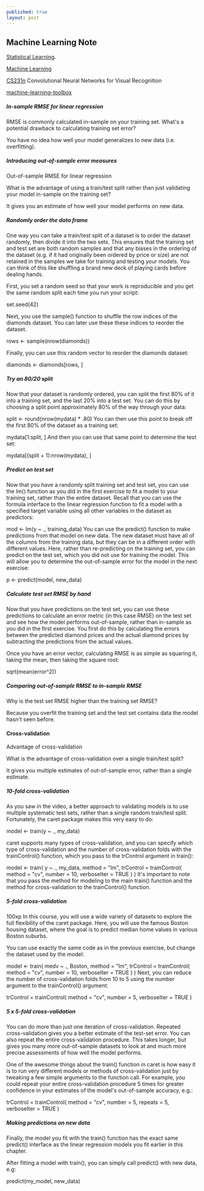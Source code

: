 ```yaml
---
published: true
layout: post
---
```

## Machine Learning Note

[Statistical Learning](https://lagunita.stanford.edu/courses/HumanitiesSciences/StatLearning/Winter2016/info).


[Machine Learning](https://www.coursera.org/learn/machine-learning/home/welcome)


[CS231n](http://cs231n.github.io/)
 Convolutional Neural Networks for Visual Recognition
 
 
 [machine-learning-toolbox](https://campus.datacamp.com/courses/machine-learning-toolbox/regression-models-fitting-them-and-evaluating-their-performance?ex=2)
 
 
##### In-sample RMSE for linear regression

RMSE is commonly calculated in-sample on your training set. What's a potential drawback to calculating training set error?

You have no idea how well your model generalizes to new data (i.e. overfitting).


##### Introducing out-of-sample error measures


Out-of-sample RMSE for linear regression

What is the advantage of using a train/test split rather than just validating your model in-sample on the training set?

It gives you an estimate of how well your model performs on new data.


##### Randomly order the data frame

One way you can take a train/test split of a dataset is to order the dataset randomly, then divide it into the two sets. This ensures that the training set and test set are both random samples and that any biases in the ordering of the dataset (e.g. if it had originally been ordered by price or size) are not retained in the samples we take for training and testing your models. You can think of this like shuffling a brand new deck of playing cards before dealing hands.

First, you set a random seed so that your work is reproducible and you get the same random split each time you run your script:

set.seed(42)

Next, you use the sample() function to shuffle the row indices of the diamonds dataset. You can later use these these indices to reorder the dataset.

rows <- sample(nrow(diamonds))

Finally, you can use this random vector to reorder the diamonds dataset:

diamonds <- diamonds[rows, ]


##### Try an 80/20 split

Now that your dataset is randomly ordered, you can split the first 80% of it into a training set, and the last 20% into a test set. You can do this by choosing a split point approximately 80% of the way through your data:

split <- round(nrow(mydata) * .80)
You can then use this point to break off the first 80% of the dataset as a training set:

mydata[1:split, ]
And then you can use that same point to determine the test set:

mydata[(split + 1):nrow(mydata), ]



##### Predict on test set

Now that you have a randomly split training set and test set, you can use the lm() function as you did in the first exercise to fit a model to your training set, rather than the entire dataset. Recall that you can use the formula interface to the linear regression function to fit a model with a specified target variable using all other variables in the dataset as predictors:

mod <- lm(y ~ ., training_data)
You can use the predict() function to make predictions from that model on new data. The new dataset must have all of the columns from the training data, but they can be in a different order with different values. Here, rather than re-predicting on the training set, you can predict on the test set, which you did not use for training the model. This will allow you to determine the out-of-sample error for the model in the next exercise:

p <- predict(model, new_data)



##### Calculate test set RMSE by hand

Now that you have predictions on the test set, you can use these predictions to calculate an error metric (in this case RMSE) on the test set and see how the model performs out-of-sample, rather than in-sample as you did in the first exercise. You first do this by calculating the errors between the predicted diamond prices and the actual diamond prices by subtracting the predictions from the actual values.

Once you have an error vector, calculating RMSE is as simple as squaring it, taking the mean, then taking the square root:

sqrt(mean(error^2))





##### Comparing out-of-sample RMSE to in-sample RMSE

Why is the test set RMSE higher than the training set RMSE?

Because you overfit the training set and the test set contains data the model hasn't seen before.


#### Cross-validation



Advantage of cross-validation

What is the advantage of cross-validation over a single train/test split?

It gives you multiple estimates of out-of-sample error, rather than a single estimate.




##### 10-fold cross-validation

As you saw in the video, a better approach to validating models is to use multiple systematic test sets, rather than a single random train/test split. Fortunately, the caret package makes this very easy to do:

model <- train(y ~ ., my_data)

caret supports many types of cross-validation, and you can specify which type of cross-validation and the number of cross-validation folds with the trainControl() function, which you pass to the trControl argument in train():

model <- train(
  y ~ ., my_data,
  method = "lm",
  trControl = trainControl(
    method = "cv", number = 10,
    verboseIter = TRUE
  )
)
It's important to note that you pass the method for modeling to the main train() function and the method for cross-validation to the trainControl() function.



##### 5-fold cross-validation
100xp
In this course, you will use a wide variety of datasets to explore the full flexibility of the caret package. Here, you will use the famous Boston housing dataset, where the goal is to predict median home values in various Boston suburbs.

You can use exactly the same code as in the previous exercise, but change the dataset used by the model:

model <- train(
  medv ~ ., Boston,
  method = "lm",
  trControl = trainControl(
    method = "cv", number = 10,
    verboseIter = TRUE
  )
)
Next, you can reduce the number of cross-validation folds from 10 to 5 using the number argument to the trainControl() argument:

trControl = trainControl(
  method = "cv", number = 5,
  verboseIter = TRUE
)


##### 5 x 5-fold cross-validation

You can do more than just one iteration of cross-validation. Repeated cross-validation gives you a better estimate of the test-set error. You can also repeat the entire cross-validation procedure. This takes longer, but gives you many more out-of-sample datasets to look at and much more precise assessments of how well the model performs.

One of the awesome things about the train() function in caret is how easy it is to run very different models or methods of cross-validation just by tweaking a few simple arguments to the function call. For example, you could repeat your entire cross-validation procedure 5 times for greater confidence in your estimates of the model's out-of-sample accuracy, e.g.:

trControl = trainControl(
  method = "cv", number = 5,
  repeats = 5, verboseIter = TRUE
)

##### Making predictions on new data

Finally, the model you fit with the train() function has the exact same predict() interface as the linear regression models you fit earlier in this chapter.

After fitting a model with train(), you can simply call predict() with new data, e.g:

predict(my_model, new_data)

























